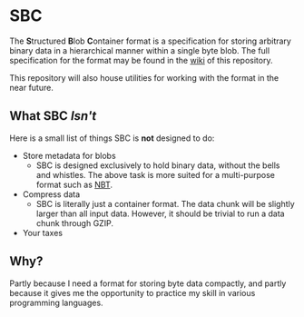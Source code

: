 # SBC
The **S**tructured **B**lob **C**ontainer format is a specification for storing arbitrary binary data in a hierarchical
manner within a single byte blob. The full specification for the format may be found in the
[wiki](https://github.com/caseif/SBC/wiki/Specification) of this repository.

This repository will also house utilities for working with the format in the near future.

## What SBC *Isn't*
Here is a small list of things SBC is **not** designed to do:

- Store metadata for blobs
  - SBC is designed exclusively to hold binary data, without the bells and whistles. The above task is more suited for a
    multi-purpose format such as [NBT](http://wiki.vg/NBT).
- Compress data
  - SBC is literally just a container format. The data chunk will be slightly larger than all input data. However, it
    should be trivial to run a data chunk through GZIP.
- Your taxes

## Why?
Partly because I need a format for storing byte data compactly, and partly because it gives me the opportunity to
practice my skill in various programming languages.
